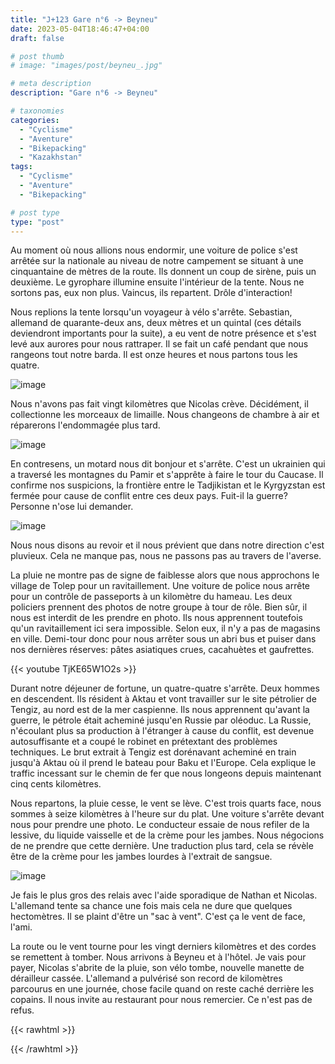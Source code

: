 ```yaml
---
title: "J+123 Gare n°6 -> Beyneu"
date: 2023-05-04T18:46:47+04:00
draft: false

# post thumb
# image: "images/post/beyneu_.jpg"

# meta description
description: "Gare n°6 -> Beyneu"

# taxonomies
categories:
  - "Cyclisme" 
  - "Aventure" 
  - "Bikepacking"
  - "Kazakhstan" 
tags:
  - "Cyclisme" 
  - "Aventure" 
  - "Bikepacking" 

# post type
type: "post"
---
```


Au moment où nous allions nous endormir, une voiture de police s'est arrêtée sur la nationale au niveau de notre campement se situant à une cinquantaine de mètres de la route. Ils donnent un coup de sirène, puis un deuxième. Le gyrophare illumine ensuite l'intérieur de la tente. Nous ne sortons pas, eux non plus. Vaincus, ils repartent. Drôle d'interaction! 

Nous replions la tente lorsqu'un voyageur à vélo s'arrête. Sebastian, allemand de quarante-deux ans, deux mètres et un quintal (ces détails deviendront importants pour la suite), a eu vent de notre présence et s'est levé aux aurores pour nous rattraper. Il se fait un café pendant que nous rangeons tout notre barda. Il est onze heures et nous partons tous les quatre. 

![image](../../images/post/beyneu_groupe.jpg)

Nous n'avons pas fait vingt kilomètres que Nicolas crève. Décidément, il collectionne les morceaux de limaille. Nous changeons de chambre à air et réparerons l'endommagée plus tard.

![image](../../images/post/beyneu_crevaison.jpg)

En contresens, un motard nous dit bonjour et s'arrête. C'est un ukrainien qui a traversé les montagnes du Pamir et s'apprête à faire le tour du Caucase. Il confirme nos suspicions, la frontière entre le Tadjikistan et le Kyrgyzstan est fermée pour cause de conflit entre ces deux pays. Fuit-il la guerre? Personne n'ose lui demander. 

![image](../../images/post/beyneu_ukrainien.jpg)

Nous nous disons au revoir et il nous prévient que dans notre direction c'est pluvieux. Cela ne manque pas, nous ne passons pas au travers de l'averse. 

La pluie ne montre pas de signe de faiblesse alors que nous approchons le village de Tolep pour un ravitaillement. Une voiture de police nous arrête pour un contrôle de passeports à un kilomètre du hameau. Les deux policiers prennent des photos de notre groupe à tour de rôle. Bien sûr, il nous est interdit de les prendre en photo. Ils nous apprennent toutefois qu'un ravitaillement ici sera impossible. Selon eux, il n'y a pas de magasins en ville. Demi-tour donc pour nous arrêter sous un abri bus et puiser dans nos dernières réserves: pâtes asiatiques crues, cacahuètes et gaufrettes. 

{{< youtube TjKE65W1O2s >}} 

Durant notre déjeuner de fortune, un quatre-quatre s'arrête. Deux hommes en descendent. Ils résident à Aktau et vont travailler sur le site pétrolier de Tengiz, au nord est de la mer caspienne. Ils nous apprennent qu'avant la guerre, le pétrole était acheminé jusqu'en Russie par oléoduc. La Russie, n'écoulant plus sa production à l'étranger à cause du conflit, est devenue autosuffisante et a coupé le robinet en prétextant des problèmes techniques. Le brut extrait à Tengiz est dorénavant acheminé en train jusqu'à Aktau où il prend le bateau pour Baku et l'Europe. Cela explique le traffic incessant sur le chemin de fer que nous longeons depuis maintenant cinq cents kilomètres. 

Nous repartons, la pluie cesse, le vent se lève. C'est trois quarts face, nous sommes à seize kilomètres à l'heure sur du plat. Une voiture s'arrête devant nous pour prendre une photo. Le conducteur essaie de nous refiler de la lessive, du liquide vaisselle et de la crème pour les jambes. Nous négocions de ne prendre que cette dernière. Une traduction plus tard, cela se révèle être de la crème pour les jambes lourdes à l'extrait de sangsue. 

![image](../../images/post/beyneu_creme.jpg)

Je fais le plus gros des relais avec l'aide sporadique de Nathan et Nicolas. L'allemand tente sa chance une fois mais cela ne dure que quelques hectomètres. Il se plaint d'être un "sac à vent". C'est ça le vent de face, l'ami. 

La route ou le vent tourne pour les vingt derniers kilomètres et des cordes se remettent à tomber. Nous arrivons à Beyneu et à l'hôtel. Je vais pour payer, Nicolas s'abrite de la pluie, son vélo tombe, nouvelle manette de dérailleur cassée. L'allemand a pulvérisé son record de kilomètres parcourus en une journée, chose facile quand on reste caché derrière les copains. Il nous invite au restaurant pour nous remercier. Ce n'est pas de refus. 

{{< rawhtml >}} 
<div class="strava-embed-placeholder" data-embed-type="activity" data-embed-id="9013058533"></div><script src="https://strava-embeds.com/embed.js"></script>
{{< /rawhtml >}} 
